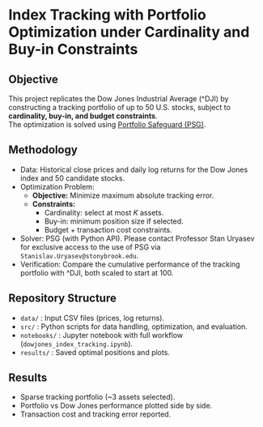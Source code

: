 # Index Tracking with Portfolio Optimization under Cardinality and Buy-in Constraints

## Objective
This project replicates the Dow Jones Industrial Average (^DJI) by constructing a tracking portfolio of up to 50 U.S. stocks, subject to **cardinality, buy-in, and budget constraints**.  
The optimization is solved using [Portfolio Safeguard (PSG)](https://uryasev.ams.stonybrook.edu/research/testproblems/financialengineering/case-study-portfolio-replication-with-cardinality-and-buyin-constraints/).

## Methodology
- Data: Historical close prices and daily log returns for the Dow Jones index and 50 candidate stocks.
- Optimization Problem:
  - **Objective:** Minimize maximum absolute tracking error.
  - **Constraints:**  
    - Cardinality: select at most *K* assets.  
    - Buy-in: minimum position size if selected.  
    - Budget + transaction cost constraints.
- Solver: PSG (with Python API). Please contact Professor Stan Uryasev for exclusive access to the use of PSG via `Stanislav.Uryasev@stonybrook.edu`.
- Verification: Compare the cumulative performance of the tracking portfolio with ^DJI, both scaled to start at 100.

## Repository Structure
- `data/` : Input CSV files (prices, log returns).  
- `src/` : Python scripts for data handling, optimization, and evaluation.  
- `notebooks/` : Jupyter notebook with full workflow (`dowjones_index_tracking.ipynb`).  
- `results/` : Saved optimal positions and plots.

## Results
- Sparse tracking portfolio (~3 assets selected).  
- Portfolio vs Dow Jones performance plotted side by side.  
- Transaction cost and tracking error reported.
